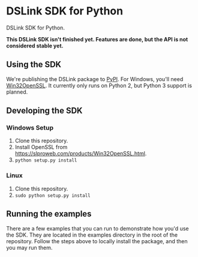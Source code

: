 # DSLink SDK for Python

DSLink SDK for Python.

**This DSLink SDK isn't finished yet. Features are done, but the API is not considered stable yet.**

## Using the SDK
We're publishing the DSLink package to [PyPI](https://pypi.python.org/pypi/dslink).
For Windows, you'll need [Win32OpenSSL](https://slproweb.com/products/Win32OpenSSL.html).
It currently only runs on Python 2, but Python 3 support is planned.

## Developing the SDK

### Windows Setup

1. Clone this repository.
2. Install OpenSSL from https://slproweb.com/products/Win32OpenSSL.html.
3. ```python setup.py install```

### Linux

1. Clone this repository.
2. ```sudo python setup.py install```

## Running the examples

There are a few examples that you can run to demonstrate how you'd use the SDK. They are located in the examples directory in the root of the repository.
Follow the steps above to locally install the package, and then you may run them.

